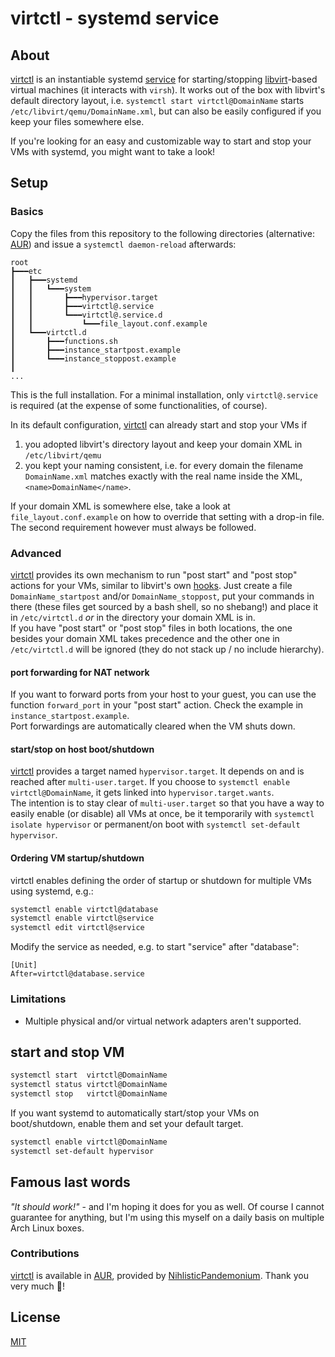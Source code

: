 # virtctl - systemd service

## About

[virtctl](https://github.com/dehesselle/virtctl) is an instantiable systemd [service](https://www.freedesktop.org/software/systemd/man/systemd.service.html) for starting/stopping [libvirt](https://www.libvirt.org)-based virtual machines (it interacts with `virsh`). It works out of the box with libvirt's default directory layout, i.e. `systemctl start virtctl@DomainName` starts `/etc/libvirt/qemu/DomainName.xml`, but can also be easily configured if you keep your files somewhere else.

If you're looking for an easy and customizable way to start and stop your VMs with systemd, you might want to take a look!

## Setup

### Basics

Copy the files from this repository to the following directories (alternative: [AUR](https://aur.archlinux.org/packages/virtctl-git/)) and issue a `systemctl daemon-reload` afterwards:

```
root
┣━━━etc
┃   ┣━━━systemd
┃   ┃   ┗━━━system
┃   ┃       ┣━━━hypervisor.target
┃   ┃       ┣━━━virtctl@.service
┃   ┃       ┗━━━virtctl@.service.d
┃   ┃           ┗━━━file_layout.conf.example
┃   ┗━━━virtctl.d
┃       ┣━━━functions.sh
┃       ┣━━━instance_startpost.example
┃       ┗━━━instance_stoppost.example
┃
...
```

This is the full installation. For a minimal installation, only `virtctl@.service` is required (at the expense of some functionalities, of course).

In its default configuration, [virtctl](https://github.com/dehesselle/virtctl) can already start and stop your VMs if

1. you adopted libvirt's directory layout and keep your domain XML in `/etc/libvirt/qemu`
2. you kept your naming consistent, i.e. for every domain the filename `DomainName.xml` matches exactly with the real name inside the XML, `<name>DomainName</name>`.

If your domain XML is somewhere else, take a look at `file_layout.conf.example` on how to override that setting with a drop-in file. The second requirement however must always be followed.

### Advanced

[virtctl](https://github.com/dehesselle/virtctl) provides its own mechanism to run "post start" and "post stop" actions for your VMs, similar to libvirt's own [hooks](https://www.libvirt.org/hooks.html). Just create a file `DomainName_startpost` and/or `DomainName_stoppost`, put your commands in there (these files get sourced by a bash shell, so no shebang!) and place it in `/etc/virtctl.d` _or_ in the directory your domain XML is in.  
If you have "post start" or "post stop" files in both locations, the one besides your domain XML takes precedence and the other one in `/etc/virtctl.d` will be ignored (they do not stack up / no include hierarchy).

#### port forwarding for NAT network

If you want to forward ports from your host to your guest, you can use the function `forward_port` in your "post start" action. Check the example in `instance_startpost.example`.  
Port forwardings are automatically cleared when the VM shuts down.

#### start/stop on host boot/shutdown

[virtctl](https://github.com/dehesselle/virtctl) provides a target named `hypervisor.target`. It depends on and is reached after `multi-user.target`. If you choose to `systemctl enable virtctl@DomainName`, it gets linked into `hypervisor.target.wants`.  
The intention is to stay clear of `multi-user.target` so that you have a way to easily enable (or disable) all VMs at once, be it temporarily with `systemctl isolate hypervisor` or permanent/on boot with `systemctl set-default hypervisor`.

#### Ordering VM startup/shutdown

virtctl enables defining the order of startup or shutdown for multiple VMs using systemd, e.g.:

```bash
systemctl enable virtctl@database
systemctl enable virtctl@service
systemctl edit virtctl@service
```

Modify the service as needed, e.g. to start "service" after "database":
```
[Unit]
After=virtctl@database.service
```

### Limitations

- Multiple physical and/or virtual network adapters aren't supported.

## start and stop VM

```bash
systemctl start  virtctl@DomainName
systemctl status virtctl@DomainName
systemctl stop   virtctl@DomainName
```

If you want systemd to automatically start/stop your VMs on boot/shutdown, enable them and set your default target.

```bash
systemctl enable virtctl@DomainName
systemctl set-default hypervisor
```

## Famous last words

_"It should work!"_ - and I'm hoping it does for you as well. Of course I cannot guarantee for anything, but I'm using this myself on a daily basis on multiple Arch Linux boxes.

### Contributions

[virtctl](https://github.com/dehesselle/virtctl) is available in [AUR](https://aur.archlinux.org/packages/virtctl-git/), provided by [NihlisticPandemonium](https://github.com/nihilisticpandemonium). Thank you very much 🙂!

## License

[MIT](LICENSE)
